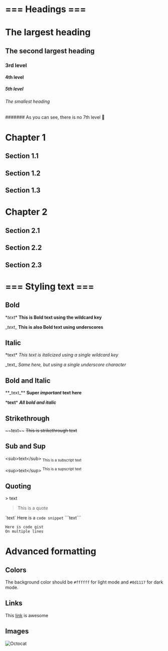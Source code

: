 # === Headings ===

# The largest heading
## The second largest heading
### 3rd level
#### 4th level
##### 5th level
###### The smallest heading
####### As you can see, there is no 7th level 🥳

# Chapter 1
## Section 1.1
## Section 1.2
## Section 1.3

# Chapter 2
## Section 2.1
## Section 2.2
## Section 2.3

# === Styling text ===
## Bold

\**text**
**This is Bold text using the wildcard key**

\__text__
__This is also Bold text using underscores__

## Italic
\*text*
*This text is italicized using a single wildcard key*

\_text_
_Same here, but using a single underscore character_

## Bold and Italic
\**\_text_**
**Super _important_ text here**

\***text***
***All bold and italic***

## Strikethrough
\~~text~~
~~This is strikethrough text~~

## Sub and Sup
\<sub>text\</sub>
<sub>This is a subscript text</sub>

\<sup>text\</sup>
<sup>This is a supscript text</sup>

## Quoting
\> text
> This is a quote

\`text\`
Here is a `code snippet`
\```text\```
```
Here is code gist
On multiple lines
```

# Advanced formatting
## Colors
The background color should be `#ffffff` for light mode and `#0d1117` for dark mode.

## Links
This [link](https://github.com/tdupoiron/sandbox/edit/main/markdown/README.md) is awesome

## Images
![Octocat](https://myoctocat.com/assets/images/base-octocat.svg)
